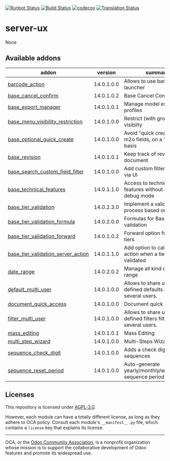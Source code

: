 [![Runbot Status](https://runbot.odoo-community.org/runbot/badge/flat/250/14.0.svg)](https://runbot.odoo-community.org/runbot/repo/github-com-oca-server-ux-250)
[![Build Status](https://travis-ci.com/OCA/server-ux.svg?branch=14.0)](https://travis-ci.com/OCA/server-ux)
[![codecov](https://codecov.io/gh/OCA/server-ux/branch/14.0/graph/badge.svg)](https://codecov.io/gh/OCA/server-ux)
[![Translation Status](https://translation.odoo-community.org/widgets/server-ux-14-0/-/svg-badge.svg)](https://translation.odoo-community.org/engage/server-ux-14-0/?utm_source=widget)

<!-- /!\ do not modify above this line -->

# server-ux

None

<!-- /!\ do not modify below this line -->

<!-- prettier-ignore-start -->

[//]: # (addons)

Available addons
----------------
addon | version | summary
--- | --- | ---
[barcode_action](barcode_action/) | 14.0.1.0.0 | Allows to use barcodes as a launcher
[base_cancel_confirm](base_cancel_confirm/) | 14.0.1.0.2 | Base Cancel Confirm
[base_export_manager](base_export_manager/) | 14.0.1.0.1 | Manage model export profiles
[base_menu_visibility_restriction](base_menu_visibility_restriction/) | 14.0.1.0.0 | Restrict (with groups) menu visibilty
[base_optional_quick_create](base_optional_quick_create/) | 14.0.1.0.0 | Avoid "quick create" on m2o fields, on a "by model" basis
[base_revision](base_revision/) | 14.0.1.0.1 | Keep track of revised document
[base_search_custom_field_filter](base_search_custom_field_filter/) | 14.0.1.0.0 | Add custom filters for fields via UI
[base_technical_features](base_technical_features/) | 14.0.1.1.0 | Access to technical features without activating debug mode
[base_tier_validation](base_tier_validation/) | 14.0.2.3.0 | Implement a validation process based on tiers.
[base_tier_validation_formula](base_tier_validation_formula/) | 14.0.2.0.0 | Formulas for Base tier validation
[base_tier_validation_forward](base_tier_validation_forward/) | 14.0.1.0.2 | Forward option for base tiers
[base_tier_validation_server_action](base_tier_validation_server_action/) | 14.0.1.1.0 | Add option to call server action when a tier is validated
[date_range](date_range/) | 14.0.2.0.2 | Manage all kind of date range
[default_multi_user](default_multi_user/) | 14.0.1.0.0 | Allows to share user-defined defaults among several users.
[document_quick_access](document_quick_access/) | 14.0.1.0.0 | Document quick access
[filter_multi_user](filter_multi_user/) | 14.0.1.0.0 | Allows to share user-defined filters filters among several users.
[mass_editing](mass_editing/) | 14.0.1.0.1 | Mass Editing
[multi_step_wizard](multi_step_wizard/) | 14.0.1.0.0 | Multi-Steps Wizards
[sequence_check_digit](sequence_check_digit/) | 14.0.1.0.0 | Adds a check digit on sequences
[sequence_reset_period](sequence_reset_period/) | 14.0.1.0.0 | Auto-generate yearly/monthly/weekly/daily sequence period ranges

[//]: # (end addons)

<!-- prettier-ignore-end -->

## Licenses

This repository is licensed under [AGPL-3.0](LICENSE).

However, each module can have a totally different license, as long as they adhere to OCA
policy. Consult each module's `__manifest__.py` file, which contains a `license` key
that explains its license.

----

OCA, or the [Odoo Community Association](http://odoo-community.org/), is a nonprofit
organization whose mission is to support the collaborative development of Odoo features
and promote its widespread use.
